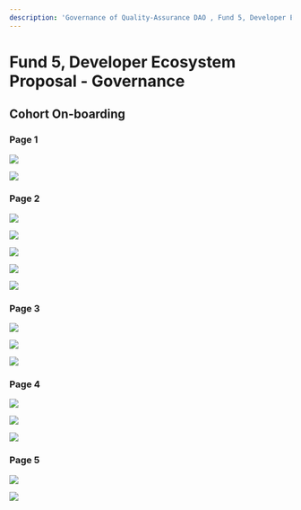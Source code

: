 ```yaml
---
description: 'Governance of Quality-Assurance DAO , Fund 5, Developer Ecosystem Proposal'
---
```


# Fund 5, Developer Ecosystem Proposal - Governance

## Cohort On-boarding

### Page 1

![](../.gitbook/assets/2021-08-13.png)

![](../.gitbook/assets/2021-08-13-1-.png)

### Page 2

![](../.gitbook/assets/2021-08-13-2-.png)

![](../.gitbook/assets/2021-08-13-3-.png)

![](../.gitbook/assets/2021-08-13-4-.png)

![](../.gitbook/assets/2021-08-13-5-.png)

![](../.gitbook/assets/2021-08-13-6-.png)

### Page 3

![](../.gitbook/assets/2021-08-13-7-.png)

![](../.gitbook/assets/2021-08-13-8-.png)

![](../.gitbook/assets/2021-08-13-9-.png)

### Page 4

![](../.gitbook/assets/2021-08-13-10-%20%281%29.png)

![](../.gitbook/assets/2021-08-13-11-.png)

![](../.gitbook/assets/2021-08-13-12-.png)

### Page 5

![](../.gitbook/assets/2021-08-13-13-.png)

![](../.gitbook/assets/2021-08-13-14-.png)

